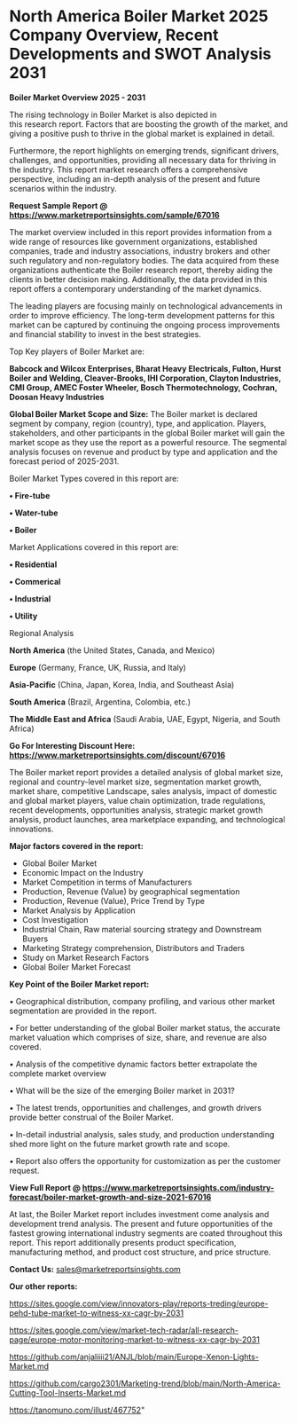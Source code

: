 # North America Boiler Market 2025 Company Overview, Recent Developments and SWOT Analysis 2031

<Strong> Boiler Market Overview 2025 - 2031</strong>

The rising technology in Boiler Market is also depicted in this research report. Factors that are boosting the growth of the market, and giving a positive push to thrive in the global market is explained in detail.

Furthermore, the report highlights on emerging trends, significant drivers, challenges, and opportunities, providing all necessary data for thriving in the industry. This report market research offers a comprehensive perspective, including an in-depth analysis of the present and future scenarios within the industry.

<strong>Request Sample Report @ <a href=https://www.marketreportsinsights.com/sample/67016>https://www.marketreportsinsights.com/sample/67016</a></strong>

The market overview included in this report provides information from a wide range of resources like government organizations, established companies, trade and industry associations, industry brokers and other such regulatory and non-regulatory bodies. The data acquired from these organizations authenticate the Boiler research report, thereby aiding the clients in better decision making. Additionally, the data provided in this report offers a contemporary understanding of the market dynamics.

The leading players are focusing mainly on technological advancements in order to improve efficiency. The long-term development patterns for this market can be captured by continuing the ongoing process improvements and financial stability to invest in the best strategies.

Top Key players of Boiler Market are:

<strong>Babcock and Wilcox Enterprises, Bharat Heavy Electricals, Fulton, Hurst Boiler and Welding, Cleaver-Brooks, IHI Corporation, Clayton Industries, CMI Group, AMEC Foster Wheeler, Bosch Thermotechnology, Cochran, Doosan Heavy Industries</strong>

<strong><b>Global Boiler Market Scope and Size:</b></strong>
The Boiler market is declared segment by company, region (country), type, and application. Players, stakeholders, and other participants in the global Boiler market will gain the market scope as they use the report as a powerful resource. The segmental analysis focuses on revenue and product by type and application and the forecast period of 2025-2031.

Boiler Market Types covered in this report are:

<strong>• Fire-tube

• Water-tube

• Boiler</strong>

Market Applications covered in this report are:

<strong>• Residential

• Commerical

• Industrial

• Utility</strong> 

Regional Analysis

<strong>North America</strong> (the United States, Canada, and Mexico)

<strong>Europe</strong> (Germany, France, UK, Russia, and Italy)

<strong>Asia-Pacific</strong> (China, Japan, Korea, India, and Southeast Asia)

<strong>South America</strong> (Brazil, Argentina, Colombia, etc.)

<strong>The Middle East and Africa</strong> (Saudi Arabia, UAE, Egypt, Nigeria, and South Africa)

<strong>Go For Interesting Discount Here: <a href=https://www.marketreportsinsights.com/discount/67016>https://www.marketreportsinsights.com/discount/67016</a></strong>

The Boiler market report provides a detailed analysis of global market size, regional and country-level market size, segmentation market growth, market share, competitive Landscape, sales analysis, impact of domestic and global market players, value chain optimization, trade regulations, recent developments, opportunities analysis, strategic market growth analysis, product launches, area marketplace expanding, and technological innovations.

<strong><b>Major factors covered in the report:</b></strong>
<ul>
  <li>Global Boiler Market </li>
  <li>Economic Impact on the Industry</li>
  <li>Market Competition in terms of Manufacturers</li>
  <li>Production, Revenue (Value) by geographical segmentation</li>
  <li>Production, Revenue (Value), Price Trend by Type</li>
  <li>Market Analysis by Application</li>
  <li>Cost Investigation</li>
  <li>Industrial Chain, Raw material sourcing strategy and Downstream Buyers</li>
  <li>Marketing Strategy comprehension, Distributors and Traders</li>
  <li>Study on Market Research Factors</li>
  <li>Global Boiler Market Forecast</li>
</ul>

<strong><b>Key Point of the Boiler Market report:</b></strong>

• Geographical distribution, company profiling, and various other market segmentation are provided in the report.

• For better understanding of the global Boiler market status, the accurate market valuation which comprises of size, share, and revenue are also covered.

• Analysis of the competitive dynamic factors better extrapolate the complete market overview

• What will be the size of the emerging Boiler market in 2031?

• The latest trends, opportunities and challenges, and growth drivers provide better construal of the Boiler Market.

• In-detail industrial analysis, sales study, and production understanding shed more light on the future market growth rate and scope.

• Report also offers the opportunity for customization as per the customer request.

<strong><b>View Full Report @ <a href=https://www.marketreportsinsights.com/industry-forecast/boiler-market-growth-and-size-2021-67016>https://www.marketreportsinsights.com/industry-forecast/boiler-market-growth-and-size-2021-67016</a></b></strong>


At last, the Boiler Market report includes investment come analysis and development trend analysis. The present and future opportunities of the fastest growing international industry segments are coated throughout this report. This report additionally presents product specification, manufacturing method, and product cost structure, and price structure.

<strong>Contact Us:</strong>
sales@marketreportsinsights.com

<strong>Our other reports:</strong>

<a href=https://sites.google.com/view/innovators-play/reports-treding/europe-pehd-tube-market-to-witness-xx-cagr-by-2031>https://sites.google.com/view/innovators-play/reports-treding/europe-pehd-tube-market-to-witness-xx-cagr-by-2031</a>

<a href=https://sites.google.com/view/market-tech-radar/all-research-page/europe-motor-monitoring-market-to-witness-xx-cagr-by-2031>https://sites.google.com/view/market-tech-radar/all-research-page/europe-motor-monitoring-market-to-witness-xx-cagr-by-2031</a>

<a href=https://github.com/anjaliiii21/ANJL/blob/main/Europe-Xenon-Lights-Market.md>https://github.com/anjaliiii21/ANJL/blob/main/Europe-Xenon-Lights-Market.md</a>

<a href=https://github.com/cargo2301/Marketing-trend/blob/main/North-America-Cutting-Tool-Inserts-Market.md>https://github.com/cargo2301/Marketing-trend/blob/main/North-America-Cutting-Tool-Inserts-Market.md</a>

<a href=https://tanomuno.com/illust/467752>https://tanomuno.com/illust/467752</a>"
